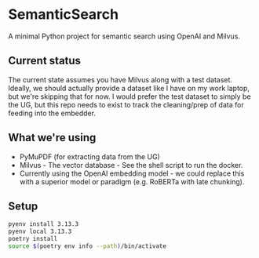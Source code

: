 # SemanticSearch

A minimal Python project for semantic search using OpenAI and Milvus.

## Current status
The current state assumes you have Milvus along with a test dataset.
Ideally, we should actually provide a dataset like I have on my work laptop, but
we're skipping that for now. I would prefer the test dataset to simply be the
UG, but this repo needs to exist to track the cleaning/prep of data for feeding
into the embedder.

## What we're using
* PyMuPDF (for extracting data from the UG)
* Milvus - The vector database - See the shell script to run the docker.
* Currently using the OpenAI embedding model - we could replace this with a
superior model or paradigm (e.g. RoBERTa with late chunking).

## Setup

```bash
pyenv install 3.13.3
pyenv local 3.13.3
poetry install
source $(poetry env info --path)/bin/activate
```
